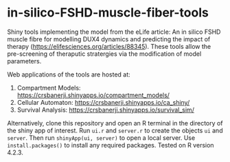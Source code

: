 # in-silico-FSHD-muscle-fiber-tools

Shiny tools implementing the model from the eLife article: An in silico FSHD muscle fibre for modelling DUX4 dynamics and predicting the impact of therapy (https://elifesciences.org/articles/88345).
These tools allow the pre-screening of theraputic stratergies via the modification of model parameters.

Web applications of the tools are hosted at:

1. Compartment Models: https://crsbanerji.shinyapps.io/compartment_models/  
2. Cellular Automaton: https://crsbanerji.shinyapps.io/ca_shiny/ 
3. Survival Analysis: https://crsbanerji.shinyapps.io/survival_sim/ 

Alternatively, clone this repository and open an R terminal in the directory of the shiny app of interest.
Run `ui.r` and `server.r` to create the objects `ui` and `server`. Then run `shinyApp(ui, server)` to open a local server.
Use `install.packages()` to install any required packages.
Tested on R version 4.2.3.
